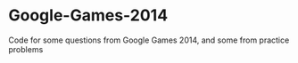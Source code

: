 Google-Games-2014
=================

Code for some questions from Google Games 2014, and some from practice problems
